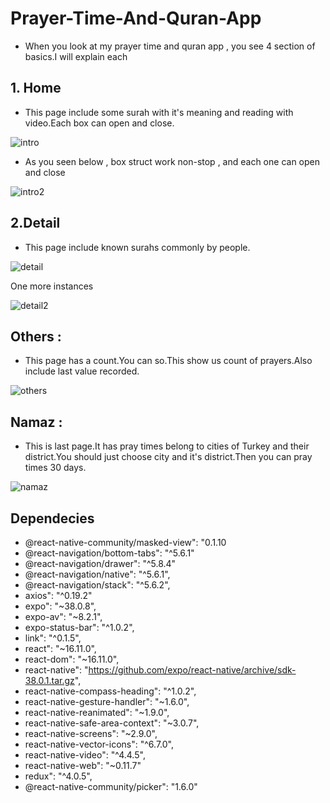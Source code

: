 ﻿# Prayer-Time-And-Quran-App
 
 * When you look at my prayer time and quran app , you see 4 section of basics.I will explain each


## 1. Home 

* This page include some surah with it's meaning and reading with video.Each box can open and close.


![intro](https://user-images.githubusercontent.com/51750773/90987153-81dd3d00-e591-11ea-9594-71d67ed22cde.jpg) 

* As you seen below , box struct work non-stop , and each one can open and close


![intro2](https://user-images.githubusercontent.com/51750773/90987259-3b3c1280-e592-11ea-8873-e2f41ee99ee2.jpg)






## 2.Detail 

* This page include known surahs commonly by people.

![detail](https://user-images.githubusercontent.com/51750773/90987344-e51b9f00-e592-11ea-9e58-e887204c9ece.jpg)


One more instances

![detail2](https://user-images.githubusercontent.com/51750773/90987380-4f344400-e593-11ea-9431-55ec764fa6da.jpg)

## Others : 

* This page has a count.You can so.This show us count of prayers.Also include last value recorded.

![others](https://user-images.githubusercontent.com/51750773/90987395-79860180-e593-11ea-9b59-3680d64cf114.jpg)


## Namaz : 

* This is last page.It has pray times belong to cities of Turkey and their district.You should just choose city and it's district.Then you can pray times 30 days.


![namaz](https://user-images.githubusercontent.com/51750773/90987573-9838c800-e594-11ea-81bd-cb86f18251af.jpg)



## Dependecies 

* @react-native-community/masked-view": "0.1.10
* @react-navigation/bottom-tabs": "^5.6.1"
* @react-navigation/drawer": "^5.8.4"
* @react-navigation/native": "^5.6.1",
* @react-navigation/stack": "^5.6.2",
* axios": "^0.19.2"
* expo": "~38.0.8",
* expo-av": "~8.2.1",
* expo-status-bar": "^1.0.2",
* link": "^0.1.5",
* react": "~16.11.0",
* react-dom": "~16.11.0",
* react-native": "https://github.com/expo/react-native/archive/sdk-38.0.1.tar.gz",
* react-native-compass-heading": "^1.0.2",
* react-native-gesture-handler": "~1.6.0",
* react-native-reanimated": "~1.9.0",
* react-native-safe-area-context": "~3.0.7",
* react-native-screens": "~2.9.0",
* react-native-vector-icons": "^6.7.0",
* react-native-video": "^4.4.5",
* react-native-web": "~0.11.7"
* redux": "^4.0.5",
* @react-native-community/picker": "1.6.0"



 
